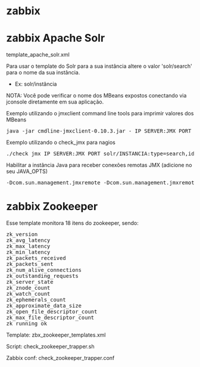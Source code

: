 zabbix
======

# zabbix Apache Solr

template_apache_solr.xml

Para usar o template do Solr para a sua instância altere o valor 'solr/search' para o nome da sua instância.
* Ex: <host/>solr/instância

NOTA: Você pode verificar o nome dos MBeans expostos conectando via jconsole diretamente em sua aplicação.

Exemplo utilizando o jmxclient command line tools para imprimir valores dos MBeans
<pre>java -jar cmdline-jmxclient-0.10.3.jar - IP_SERVER:JMX_PORT solr/INSTANCIA:type=documentCache,id=org.apache.solr.search.LRUCache hits</pre>

Exemplo utilizando o check_jmx para nagios
<pre>./check_jmx IP_SERVER:JMX_PORT solr/INSTANCIA:type=search,id=org.apache.solr.handler.component.SearchHandler avgRequestsPerSecond</pre>

Habilitar a instância Java para receber conexões remotas JMX (adicione no seu JAVA_OPTS)
<pre>-Dcom.sun.management.jmxremote -Dcom.sun.management.jmxremote.port=12345 -Dcom.sun.management.jmxremote.authenticate=false -Dcom.sun.management.jmxremote.ssl=false</pre>

# zabbix Zookeeper

Esse template monitora 18 itens do zookeeper, sendo:

<pre>
zk_version
zk_avg_latency
zk_max_latency
zk_min_latency
zk_packets_received
zk_packets_sent
zk_num_alive_connections
zk_outstanding_requests
zk_server_state
zk_znode_count
zk_watch_count
zk_ephemerals_count
zk_approximate_data_size
zk_open_file_descriptor_count
zk_max_file_descriptor_count
zk_running_ok
</pre>

Template: zbx_zookeeper_templates.xml

Script: check_zookeeper_trapper.sh

Zabbix conf: check_zookeeper_trapper.conf


